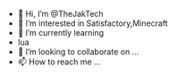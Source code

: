 - 👋 Hi, I’m @TheJakTech
- 👀 I’m interested in 
Satisfactory,Minecraft
- 🌱 I’m currently learning
- lua
- 💞️ I’m looking to collaborate on ...
- 📫 How to reach me ...

<!---
TheJakTech/TheJakTech is a ✨ special ✨ repository because its `README.md` (this file) appears on your GitHub profile.
You can click the Preview link to take a look at your changes.
--->
